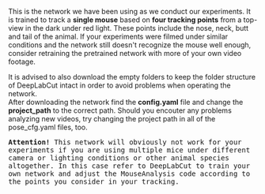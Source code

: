 This is the network we have been using as we conduct our experiments. It is trained to track a <strong>single mouse</strong> based on <strong>four tracking points</strong> from a top-view in the dark under red light. These points include the nose, neck, butt and tail of the animal. If your experiments were filmed under similar conditions and the network still doesn't recognize the mouse well enough, consider retraining the pretrained network with more of your own video footage.

It is advised to also download the empty folders to keep the folder structure of DeepLabCut intact in order to avoid problems when operating the network. <br>
After downloading the network find the <strong>config.yaml</strong> file and change the <strong>project_path</strong> to the correct path. Should you encouter any problems analyzing new videos, try changing the project path in all of the pose_cfg.yaml files, too.

</p>
<kbd>
<strong>Attention!</strong>
This network will obviously not work for your experiments if you are using multiple mice under different camera or lighting conditions or other animal species altogether. In this case refer to DeepLabCut to train your own network and adjust the MouseAnalysis code according to the points you consider in your tracking.
</kbd>
</p>

